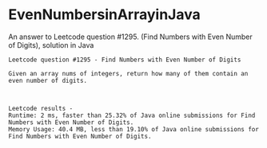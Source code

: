 # EvenNumbersinArrayinJava
An answer to Leetcode question #1295. (Find Numbers with Even Number of Digits), solution in Java


 
    Leetcode question #1295 - Find Numbers with Even Number of Digits
    
    Given an array nums of integers, return how many of them contain an even number of digits.
    

    
    Leetcode results - 
    Runtime: 2 ms, faster than 25.32% of Java online submissions for Find Numbers with Even Number of Digits.
    Memory Usage: 40.4 MB, less than 19.10% of Java online submissions for Find Numbers with Even Number of Digits.
    
  

